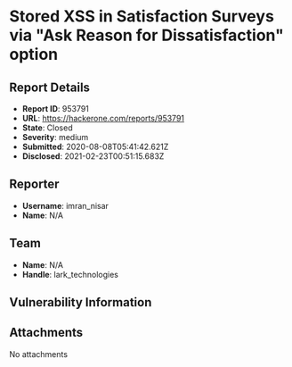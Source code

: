 # Stored XSS in Satisfaction Surveys via "Ask Reason for Dissatisfaction" option

## Report Details
- **Report ID**: 953791
- **URL**: https://hackerone.com/reports/953791
- **State**: Closed
- **Severity**: medium
- **Submitted**: 2020-08-08T05:41:42.621Z
- **Disclosed**: 2021-02-23T00:51:15.683Z

## Reporter
- **Username**: imran_nisar
- **Name**: N/A

## Team
- **Name**: N/A
- **Handle**: lark_technologies

## Vulnerability Information


## Attachments
No attachments
